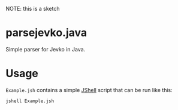 NOTE: this is a sketch

# parsejevko.java

Simple parser for Jevko in Java.

# Usage

`Example.jsh` contains a simple [JShell](https://en.wikipedia.org/wiki/JShell) script that can be run like this:

```
jshell Example.jsh
```

